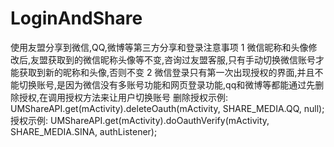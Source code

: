 # LoginAndShare
使用友盟分享到微信,QQ,微博等第三方分享和登录注意事项
1 微信昵称和头像修改后,友盟获取到的微信昵称头像等不变,咨询过友盟客服,只有手动切换微信账号才能获取到新的昵称和头像,否则不变
2 微信登录只有第一次出现授权的界面,并且不能切换账号,是因为微信没有多账号功能和网页登录功能,qq和微博等都能通过先删除授权,在调用授权方法来让用户切换账号
删除授权示例: UMShareAPI.get(mActivity).deleteOauth(mActivity, SHARE_MEDIA.QQ, null);
授权示例: UMShareAPI.get(mActivity).doOauthVerify(mActivity, SHARE_MEDIA.SINA, authListener);

